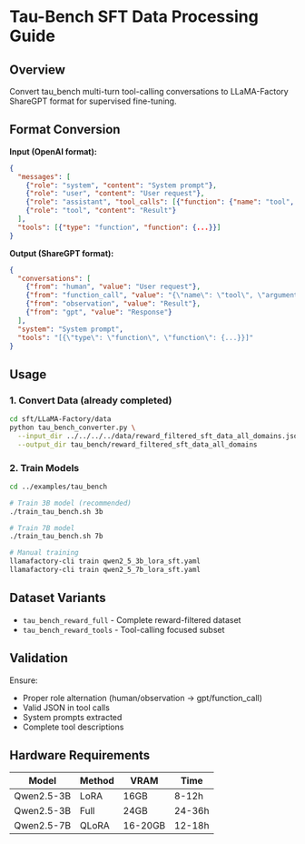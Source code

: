 # Tau-Bench SFT Data Processing Guide

## Overview

Convert tau_bench multi-turn tool-calling conversations to LLaMA-Factory ShareGPT format for supervised fine-tuning.

## Format Conversion

**Input (OpenAI format):**
```json
{
  "messages": [
    {"role": "system", "content": "System prompt"},
    {"role": "user", "content": "User request"},
    {"role": "assistant", "tool_calls": [{"function": {"name": "tool", "arguments": "{}"}}]},
    {"role": "tool", "content": "Result"}
  ],
  "tools": [{"type": "function", "function": {...}}]
}
```

**Output (ShareGPT format):**
```json
{
  "conversations": [
    {"from": "human", "value": "User request"},
    {"from": "function_call", "value": "{\"name\": \"tool\", \"arguments\": {}}"},
    {"from": "observation", "value": "Result"},
    {"from": "gpt", "value": "Response"}
  ],
  "system": "System prompt",
  "tools": "[{\"type\": \"function\", \"function\": {...}}]"
}
```

## Usage

### 1. Convert Data (already completed)
```bash
cd sft/LLaMA-Factory/data
python tau_bench_converter.py \
  --input_dir ../../../../data/reward_filtered_sft_data_all_domains.jsonl \
  --output_dir tau_bench/reward_filtered_sft_data_all_domains
```

### 2. Train Models
```bash
cd ../examples/tau_bench

# Train 3B model (recommended)
./train_tau_bench.sh 3b

# Train 7B model  
./train_tau_bench.sh 7b

# Manual training
llamafactory-cli train qwen2_5_3b_lora_sft.yaml
llamafactory-cli train qwen2_5_7b_lora_sft.yaml
```

## Dataset Variants

- `tau_bench_reward_full` - Complete reward-filtered dataset
- `tau_bench_reward_tools` - Tool-calling focused subset

## Validation

Ensure:
- Proper role alternation (human/observation → gpt/function_call)
- Valid JSON in tool calls
- System prompts extracted
- Complete tool descriptions

## Hardware Requirements

| Model | Method | VRAM | Time |
|-------|--------|------|------|
| Qwen2.5-3B | LoRA | 16GB | 8-12h |
| Qwen2.5-3B | Full | 24GB | 24-36h |
| Qwen2.5-7B | QLoRA | 16-20GB | 12-18h |